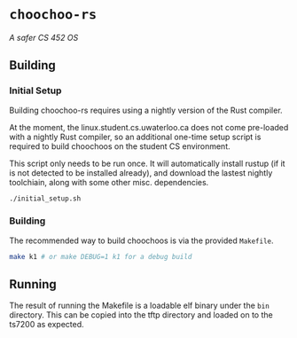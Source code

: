 # `choochoo-rs`

_A safer CS 452 OS_

## Building

### Initial Setup

Building choochoo-rs requires using a nightly version of the Rust compiler.

At the moment, the linux.student.cs.uwaterloo.ca does not come pre-loaded with
a nightly Rust compiler, so an additional one-time setup script is required to
build choochoos on the student CS environment.

This script only needs to be run once. It will automatically install rustup (if
it is not detected to be installed already), and download the lastest nightly
toolchiain, along with some other misc. dependencies.

```bash
./initial_setup.sh
```

### Building

The recommended way to build choochoos is via the provided `Makefile`.

```bash
make k1 # or make DEBUG=1 k1 for a debug build
```

## Running

The result of running the Makefile is a loadable elf binary under the `bin`
directory. This can be copied into the tftp directory and loaded on to the
ts7200 as expected.

